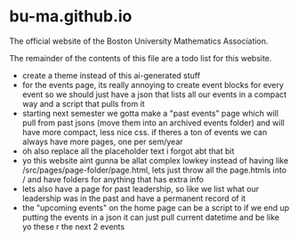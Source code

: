 # bu-ma.github.io
The official website of the Boston University Mathematics Association.

The remainder of the contents of this file are a todo list for this website.

- create a theme instead of this ai-generated stuff
- for the events page, its really annoying to create event blocks for every event so we should just have a json that lists all our events in a compact way and a script that pulls from it
- starting next semester we gotta make a "past events" page which will pull from past jsons (move them into an archived events folder) and will have more compact, less nice css. if theres a ton of events we can always have more pages, one per sem/year
- oh also replace all the placeholder text i forgot abt that bit
- yo this website aint gunna be allat complex lowkey instead of having like /src/pages/page-folder/page.html, lets just throw all the page.htmls into / and have folders for anything that has extra info
- lets also have a page for past leadership, so like we list what our leadership was in the past and have a permanent record of it
- the "upcoming events" on the home page can be a script to if we end up putting the events in a json it can just pull current datetime and be like yo these r the next 2 events